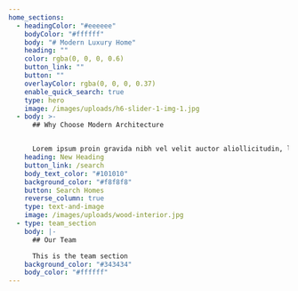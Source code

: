 ```yaml
---
home_sections:
  - headingColor: "#eeeeee"
    bodyColor: "#ffffff"
    body: "# Modern Luxury Home"
    heading: ""
    color: rgba(0, 0, 0, 0.6)
    button_link: ""
    button: ""
    overlayColor: rgba(0, 0, 0, 0.37)
    enable_quick_search: true
    type: hero
    image: /images/uploads/h6-slider-1-img-1.jpg
  - body: >-
      ## Why Choose Modern Architecture


      Lorem ipsum proin gravida nibh vel velit auctor aliollicitudin, lorem quis bibendum auctor nisi elit consequat ipsum, nec sagittis sem nibh id elit. Duis sed odio sit amet nibh vulpu tate cursus amet lorem mauris.
    heading: New Heading
    button_link: /search
    body_text_color: "#101010"
    background_color: "#f8f8f8"
    button: Search Homes
    reverse_column: true
    type: text-and-image
    image: /images/uploads/wood-interior.jpg
  - type: team_section
    body: |-
      ## Our Team

      This is the team section
    background_color: "#343434"
    body_color: "#ffffff"
---
```

